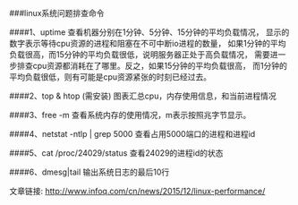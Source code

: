 ###linux系统问题排查命令

####1、uptime
	查看机器分别在1分钟、5分钟、15分钟的平均负载情况，
	显示的数字表示等待cpu资源的进程和阻塞在不可中断io进程的数量，
	如果1分钟的平均负载很高，而15分钟的平均负载很低，说明服务器正处于高负载情况，
	需要进一步排查cpu资源都消耗在了哪里。反之，如果15分钟的平均负载很高，
	而1分钟的平均负载很低，则有可能是cpu资源紧张的时刻已经过去。

####2、top & htop (需安装)
	图表汇总cpu，内存使用信息，和当前进程情况

####3、free -m
	查看系统内存的使用情况，m表示按照兆字节显示。

####4、netstat -ntlp | grep 5000
	查看占用5000端口的进程和进程id

####5、cat /proc/24029/status
	查看24029的进程id的状态

####6、dmesg|tail
	输出系统日志的最后10行

文章链接: http://www.infoq.com/cn/news/2015/12/linux-performance/
